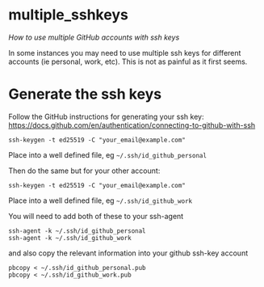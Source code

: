 # multiple_sshkeys
_How to use multiple GitHub accounts with ssh keys_

In some instances you may need to use multiple ssh keys for different accounts (ie personal, work, etc). This is not as painful as it first seems.

# Generate the ssh keys

Follow the GitHub instructions for generating your ssh key: https://docs.github.com/en/authentication/connecting-to-github-with-ssh

```
ssh-keygen -t ed25519 -C "your_email@example.com"
```
Place into a well defined file, eg `~/.ssh/id_github_personal`

Then do the same but for your other account:
```
ssh-keygen -t ed25519 -C "your_email@example.com"
```
Place into a well defined file, eg `~/.ssh/id_github_work`

You will need to add both of these to your ssh-agent
```
ssh-agent -k ~/.ssh/id_github_personal
ssh-agent -k ~/.ssh/id_github_work
```
and also copy the relevant information into your github ssh-key account
```
pbcopy < ~/.ssh/id_github_personal.pub
pbcopy < ~/.ssh/id_github_work.pub
```